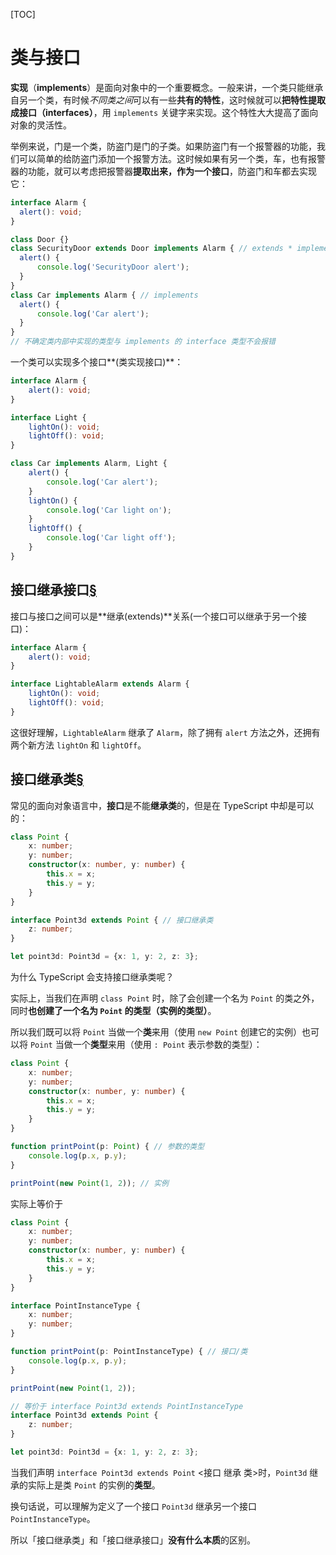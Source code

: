 [TOC]

# 类与接口

**实现**（**implements**）是面向对象中的一个重要概念。一般来讲，一个类只能继承自另一个类，有时候*不同类之间*可以有一些**共有的特性**，这时候就可以**把特性提取成接口（interfaces）**，用 `implements` 关键字来实现。这个特性大大提高了面向对象的灵活性。

举例来说，门是一个类，防盗门是门的子类。如果防盗门有一个报警器的功能，我们可以简单的给防盗门添加一个报警方法。这时候如果有另一个类，车，也有报警器的功能，就可以考虑把报警器**提取出来，作为一个接口**，防盗门和车都去实现它：

```ts
interface Alarm {
  alert(): void;
}

class Door {}
class SecurityDoor extends Door implements Alarm { // extends * implements *
  alert() {
      console.log('SecurityDoor alert');
  }
}
class Car implements Alarm { // implements
  alert() { 
      console.log('Car alert');
  }
}
// 不确定类内部中实现的类型与 implements 的 interface 类型不会报错
```

一个类可以实现多个接口**(类实现接口)**：

```ts
interface Alarm {
    alert(): void;
}

interface Light {
    lightOn(): void;
    lightOff(): void;
}

class Car implements Alarm, Light {
    alert() {
        console.log('Car alert');
    }
    lightOn() {
        console.log('Car light on');
    }
    lightOff() {
        console.log('Car light off');
    }
}
```

## 接口继承接口[§](https://ts.xcatliu.com/advanced/class-and-interfaces.html#接口继承接口)

接口与接口之间可以是**继承(extends)**关系(一个接口可以继承于另一个接口)：

```ts
interface Alarm {
    alert(): void;
}

interface LightableAlarm extends Alarm {
    lightOn(): void;
    lightOff(): void;
}
```

这很好理解，`LightableAlarm` 继承了 `Alarm`，除了拥有 `alert` 方法之外，还拥有两个新方法 `lightOn` 和 `lightOff`。

## 接口继承类[§](https://ts.xcatliu.com/advanced/class-and-interfaces.html#接口继承类)

常见的面向对象语言中，**接口**是不能**继承类**的，但是在 TypeScript 中却是可以的：

```ts
class Point {
    x: number;
    y: number;
    constructor(x: number, y: number) {
        this.x = x;
        this.y = y;
    }
}

interface Point3d extends Point { // 接口继承类
    z: number;
}

let point3d: Point3d = {x: 1, y: 2, z: 3};
```

为什么 TypeScript 会支持接口继承类呢？

实际上，当我们在声明 `class Point` 时，除了会创建一个名为 `Point` 的类之外，同时**也创建了一个名为 `Point` 的类型（实例的类型）**。

所以我们既可以将 `Point` 当做一个**类**来用（使用 `new Point` 创建它的实例）也可以将 `Point` 当做一个**类型**来用（使用 `: Point` 表示参数的类型）：

```ts
class Point {
    x: number;
    y: number;
    constructor(x: number, y: number) {
        this.x = x;
        this.y = y;
    }
}

function printPoint(p: Point) {	// 参数的类型
    console.log(p.x, p.y);
}

printPoint(new Point(1, 2)); // 实例
```

实际上等价于

```ts
class Point {
    x: number;
    y: number;
    constructor(x: number, y: number) {
        this.x = x;
        this.y = y;
    }
}

interface PointInstanceType {
    x: number;
    y: number;
}

function printPoint(p: PointInstanceType) { // 接口/类
    console.log(p.x, p.y);
}

printPoint(new Point(1, 2));

// 等价于 interface Point3d extends PointInstanceType
interface Point3d extends Point {
    z: number;
}

let point3d: Point3d = {x: 1, y: 2, z: 3};
```

当我们声明 `interface Point3d extends Point`  <接口 继承 类>时，`Point3d` 继承的实际上是类 `Point` 的实例的**类型**。

换句话说，可以理解为定义了一个接口 `Point3d` 继承另一个接口 `PointInstanceType`。

所以「接口继承类」和「接口继承接口」**没有什么本质**的区别。